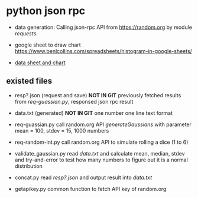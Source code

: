 # python json rpc

* data generation:
  Calling json-rpc API from https://random.org by module *requests*.

* google sheet to draw chart
  https://www.benlcollins.com/spreadsheets/histogram-in-google-sheets/

* [data sheet and chart](https://docs.google.com/spreadsheets/d/1yi2goF-OSH_rKFlH2_A7yfTvG3HU46xLPHsHz1wlOj4/edit#gid=1453399585)


## existed files

* resp?.json (request and save) **NOT IN GIT**
  previously fetched results from *req-guassian.py*,
  responsed json rpc result

* data.txt (generated) **NOT IN GIT**
  one number one line text format

* req-guassian.py
  call random.org API *generateGaussians* with parameter
  mean = 100, stdev = 15, 1000 numbers

* req-random-int.py
  call random.org API to simulate rolling a dice (1 to 6)

* validate_gaussian.py
  read *data.txt* and calculate mean, median, stdev
  and try-and-error to test how many numbers to figure out it is
  a normal distribution

* concat.py
  read *resp?.json* and output result into *data.txt*

* getapikey.py
  common function to fetch API key of random.org
